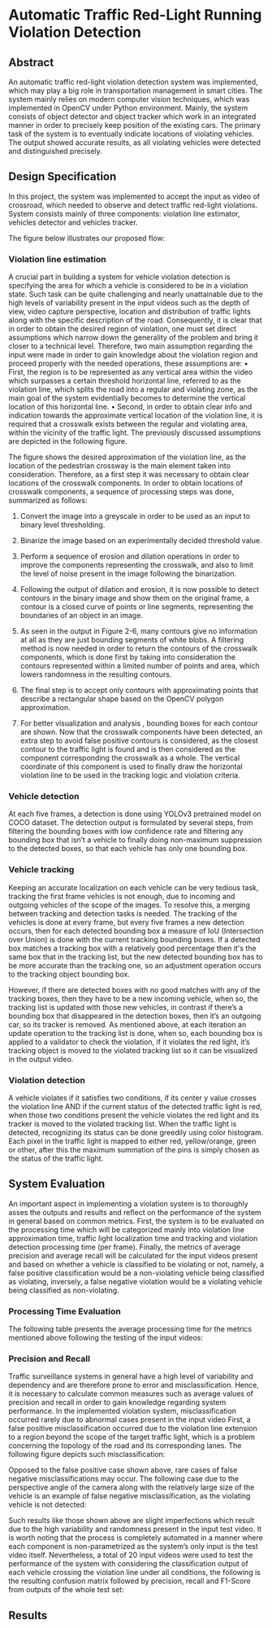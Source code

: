 # Automatic Traffic Red-Light Running Violation Detection
## Abstract
An automatic traffic red-light violation detection system was implemented, which may play a big role in transportation management in smart cities. The system mainly relies on modern computer vision techniques, which was implemented in OpenCV under Python environment. Mainly, the system consists of object detector and object tracker which work in an integrated manner in order to precisely keep position of the existing cars. The primary task of the system is to eventually indicate locations of violating vehicles. The output showed accurate results, as all violating vehicles were detected and distinguished precisely.

## Design Specification
In this project, the system was implemented to accept the input as video of crossroad, which needed to observe and detect traffic red-light violations. System consists mainly of three components: violation line estimator, vehicles detector and vehicles tracker.

The figure below illustrates our proposed flow:

### Violation line estimation
A crucial part in building a system for vehicle violation detection is specifying the area for which a vehicle is considered to be in a violation state. Such task can be quite challenging and nearly unattainable due to the high levels of variability present in the input videos such as the depth of view, video capture perspective, location and distribution of traffic lights along with the specific description of the road. Consequently, it is clear that in order to obtain the desired region of violation, one must set direct assumptions which narrow down the generality of the problem and bring it closer to a technical level. Therefore, two main assumption regarding the input were made in order to gain knowledge about the violation region and proceed properly with the needed operations, these assumptions are: 
  • First, the region is to be represented as any vertical area within the video which surpasses a certain threshold horizontal line, referred to as the violation line, which splits the road into a regular and violating zone, as the main goal of the system evidentially becomes to determine the vertical location of this horizontal line. 
  • Second, in order to obtain clear info and indication towards the approximate vertical location of the violation line, it is required that a crosswalk exists between the regular and violating area, within the vicinity of the traffic light. The previously discussed assumptions are depicted in the following figure.

The figure shows the desired approximation of the violation line, as the location of the pedestrian crossway is the main element taken into consideration. Therefore, as a first step it was necessary to obtain clear locations of the crosswalk components. In order to obtain locations of crosswalk components, a sequence of processing steps was done, summarized as follows: 
  1. Convert the image into a greyscale in order to be used as an input to binary level thresholding. 

  2. Binarize the image based on an experimentally decided threshold value.


  3. Perform a sequence of erosion and dilation operations in order to improve the components representing the crosswalk,      and also to limit the level of noise present in the image following the binarization.
  4. Following the output of dilation and erosion, it is now possible to detect contours in the binary image and show them      on the original frame, a contour is a closed curve of points or line segments, representing the boundaries of an object      in an image.
  5. As seen in the output in Figure 2-6, many contours give no information at all as they are just bounding segments of        white blobs. A filtering method is now needed in order to return the contours of the crosswalk components, which is done    first by taking into consideration the contours represented within a limited number of points and area, which lowers        randomness in the resulting contours.
  6. The final step is to accept only contours with approximating points that describe a rectangular shape based on the        OpenCV polygon approximation.
  7. For better visualization and analysis , bounding boxes for each contour are shown.
  Now that the crosswalk components have been detected, an extra step to avoid false positive contours is considered, as the   closest contour to the traffic light is found and is then considered as the component corresponding the crosswalk as a       whole. The vertical coordinate of this component is used to finally draw the horizontal violation line to be used in the     tracking logic and violation criteria.
  

### Vehicle detection
At each five frames, a detection is done using YOLOv3 pretrained model on COCO dataset. The detection output is formulated by several steps, from filtering the bounding boxes with low confidence rate and filtering any bounding box that isn’t a vehicle to finally doing non-maximum suppression to the detected boxes, so that each vehicle has only one bounding box.

### Vehicle tracking
Keeping an accurate localization on each vehicle can be very tedious task, tracking the first frame vehicles is not enough, due to incoming and outgoing vehicles of the scope of the images. To resolve this, a merging between tracking and detection tasks is needed. The tracking of the vehicles is done at every frame, but every five frames a new detection occurs, then for each detected bounding box a measure of IoU (Intersection over Union) is done with the current tracking bounding boxes. If a detected box matches a tracking box with a relatively good percentage then it's the same box that in the tracking list, but the new detected bounding box has to be more accurate than the tracking one, so an adjustment operation occurs to the tracking object bounding box.


However, if there are detected boxes with no good matches with any of the tracking boxes, then they have to be a new incoming vehicle, when so, the tracking list is updated with those new vehicles, in contrast if there’s a bounding box that disappeared in the detection boxes, then it’s an outgoing car, so its tracker is removed. As mentioned above, at each iteration an update operation to the tracking list is done, when so, each bounding box is applied to a validator to check the violation, if it violates the red light, it’s tracking object is moved to the violated tracking list so it can be visualized in the output video.

### Violation detection
A vehicle violates if it satisfies two conditions, if its center y value crosses the violation line AND if the current status of the detected traffic light is red, when those two conditions present the vehicle violates the red light and its tracker is moved to the violated tracking list. When the traffic light is detected, recognizing its status can be done greedily using color histogram. Each pixel in the traffic light is mapped to either red, yellow/orange, green or other, after this the maximum summation of the pins is simply chosen as the status of the traffic light.

## System Evaluation
An important aspect in implementing a violation system is to thoroughly asses the outputs and results and reflect on the performance of the system in general based on common metrics. First, the system is to be evaluated on the processing time which will be categorized mainly into violation line approximation time, traffic light localization time and tracking and violation detection processing time (per frame). Finally, the metrics of average precision and average recall will be calculated for the input videos present and based on whether a vehicle is classified to be violating or not, namely, a false positive classification would be a non-violating vehicle being classified as violating, inversely, a false negative violation would be a violating vehicle being classified as non-violating.
### Processing Time Evaluation
The following table presents the average processing time for the metrics mentioned above following the testing of the input videos:


### Precision and Recall
Traffic surveillance systems in general have a high level of variability and dependency and are therefore prone to error and misclassification. Hence, it is necessary to calculate common measures such as average values of precision and recall in order to gain knowledge regarding system performance. In the implemented violation system, misclassification occurred rarely due to abnormal cases present in the input video First, a false positive misclassification occurred due to the violation line extension to a region beyond the scope of the target traffic light, which is a problem concerning the topology of the road and its corresponding lanes. The following figure depicts such misclassification:



Opposed to the false positive case shown above, rare cases of false negative misclassifications may occur. The following case due to the perspective angle of the camera along with the relatively large size of the vehicle is an example of false negative misclassification, as the violating vehicle is not detected:

Such results like those shown above are slight imperfections which result due to the high variability and randomness present in the input test video. It is worth noting that the process is completely automated in a manner where each component is non-parametrized as the system’s only input is the test video itself. Nevertheless, a total of 20 input videos were used to test the performance of the system with considering the classification output of each vehicle crossing the violation line under all conditions, the following is the resulting confusion matrix followed by precision, recall and F1-Score from outputs of the whole test set: 

## Results




